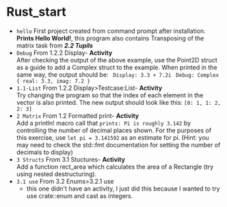 # Rust_start


- ```hello``` First project created from command prompt after installation. **Prints Hello World!**, this program also contains Transposing of the matrix task from ***2.2 Tupils***
- ```Debug``` From 1.2.2 Display-
**Activity** <br />
After checking the output of the above example, use the Point2D struct as a guide to add a Complex struct to the example. When printed in the same way, the output should be:
``` Display: 3.3 + 7.2i```
   ``` Debug: Complex { real: 3.3, imag: 7.2 }```
- ```1.1-List``` From 1.2.2 Display>Testcase:List- **Activity** <br />
Try changing the program so that the index of each element in the vector is also printed. The new output should look like this:
```[0: 1, 1: 2, 2: 3]```
- ```2 Matrix``` From 1.2 Formatted print- **Activity** <br />
Add a println! macro call that ```prints: Pi is roughly 3.142``` by controlling the number of decimal places shown. For the purposes of this exercise, use ```let pi = 3.141592``` as an estimate for pi. (Hint: you may need to check the std::fmt documentation for setting the number of decimals to display)
- ```3 Structs``` From 3.1 Stuctures- **Activity** <br />
Add a function rect_area which calculates the area of a Rectangle (try using nested destructuring).
- ```3.1 use``` From 3.2 Enums>3.2.1 use
  - this one didn't have an activity, I just did this because I wanted to try use crate::enum and cast as integers.
